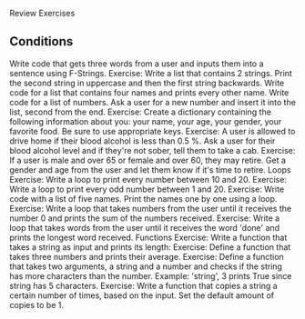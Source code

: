 Review Exercises


## Conditions

Write code that gets three words from a user and inputs them into a sentence using F-Strings.
Exercise: Write a list that contains 2 strings. Print the second string in uppercase and then the first string backwards.
Write code for a list that contains four names and prints every other name.
Write code for a list of numbers. Ask a user for a new number and insert it into the list, second from the end.
Exercise: Create a dictionary containing the following information about you: your name, your age, your gender, your favorite food. Be sure to use appropriate keys.
Exercise: A user is allowed to drive home if their blood alcohol is less than 0.5 %. Ask a user for their blood alcohol level and if they're not sober, tell them to take a cab.
Exercise: If a user is male and over 65 or female and over 60, they may retire. Get a gender and age from the user and let them know if it's time to retire.
Loops
Exercise: Write a loop to print every number between 10 and 20.
Exercise: Write a loop to print every odd number between 1 and 20.
Exercise: Write code with a list of five names. Print the names one by one using a loop.
Exercise: Write a loop that takes numbers from the user until it receives the number 0 and prints the sum of the numbers received.
Exercise: Write a loop that takes words from the user until it receives the word 'done' and prints the longest word received.
Functions
Exercise: Write a function that takes a string as input and prints its length:
Exercise: Define a function that takes three numbers and prints their average.
Exercise: Define a function that takes two arguments, a string and a number and checks if the string has more characters than the number. Example: 'string', 3 prints True since string has 5 characters.
Exercise: Write a function that copies a string a certain number of times, based on the input. Set the default amount of copies to be 1.


